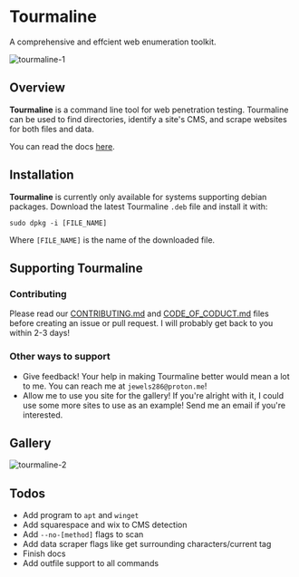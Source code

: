 # Tourmaline
A comprehensive and effcient web enumeration toolkit.

![tourmaline-1](https://github.com/user-attachments/assets/c509e76c-cf71-41ee-af8a-c44973f70ef4)

## Overview
**Tourmaline** is a command line tool for web penetration testing. 
Tourmaline can be used to find directories, identify a site's CMS, and scrape websites for both files and data.

You can read the docs [here](https://jewels86.gitbook.io/tourmaline).

## Installation
**Tourmaline** is currently only available for systems supporting debian packages. Download the latest Tourmaline `.deb` file and install it with:
```
sudo dpkg -i [FILE_NAME]
```
Where `[FILE_NAME]` is the name of the downloaded file.

## Supporting Tourmaline
### Contributing
Please read our [CONTRIBUTING.md](CONTRIBUTING.md) and [CODE_OF_CODUCT.md](CODE_OF_CONDUCT.md) files before creating an issue or pull request.
I will probably get back to you within 2-3 days!
### Other ways to support
- Give feedback! Your help in making Tourmaline better would mean a lot to me. You can reach me at `jewels286@proton.me`!
- Allow me to use you site for the gallery! If you're alright with it, I could use some more sites to use as an example! Send me an email if you're interested.

## Gallery
![tourmaline-2](https://github.com/user-attachments/assets/9f4fbc5c-2173-48cb-b1e5-af2aedb3683f)

## Todos
- Add program to `apt` and `winget`
- Add squarespace and wix to CMS detection
- Add `--no-[method]` flags to scan
- Add data scraper flags like get surrounding characters/current tag
- Finish docs
- Add outfile support to all commands
